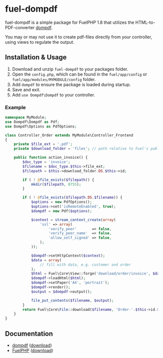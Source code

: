 # fuel-dompdf
fuel-dompdf is a simple package for FuelPHP 1.8 that utilizes the HTML-to-PDF-converter [dompdf](https://github.com/dompdf/dompdf).

You may or may not use it to create pdf-files directly from your controller, using views to regulate the output.

## Installation & Usage

1. Download and unzip `fuel-dompdf` to your packages folder.
2. Open the `config.php`, which can be found in the `fuel/app/config` or `fuel/app/modules/MYMODULE/config` folder.
3. Add `dompdf` to ensure the package is loaded during startup.
4. Save and exit.
5. Add `use Dompdf\Dompdf` to your controller.

### Example ###

```php
namespace MyModule;
use Dompdf\Dompdf as Pdf;
use Dompdf\Options as PdfOptions;

class Controller_Order extends MyModule\Controller_Frontend
{
	private $file_ext = '.pdf';
	private $download_folder = 'files'; // path relative to Fuel's public folder

	public function action_invoice() {
		$doc_type = 'invoice';
		$filename = $doc_type.$this->file_ext;
		$filepath = $this->download_folder.DS.$this->id;

		if ( ! @file_exists($filepath)) {
			mkdir($filepath, 0755);
		}

		if ( ! @file_exists($filepath.DS.$filename)) {
			$options = new PdfOptions();
			$options->set('isRemoteEnabled', true);
			$dompdf = new Pdf($options);

			$context = stream_context_create(array(
				'ssl' => array(
					'verify_peer'       => false,
					'verify_peer_name'  => false,
					'allow_self_signed' => false,
				);
			));	

			$dompdf->setHttpContext($context);
			$data = array(
				// fill with data, e.g. customer and order
			);
			$html = Fuel\Core\View::forge('download/order/invoice', $data);
			$dompdf->loadHtml($html);
			$dompdf->setPaper('A4', 'portrait');
			$dompdf->render();
			$output = $dompdf->output();

			file_put_contents($filename, $output);
		}
		return Fuel\Core\File::download($filename, 'Order-'.$this->id.$this->file_ext);
	}
}
```

## Documentation
* [dompdf](https://github.com/dompdf/dompdf) ([download](https://github.com/dompdf/dompdf/releases/tag/v0.8.2))
* [FuelPHP](https://fuelphp.com/docs/) ([download](https://www.fuelphp.com/downloads))

